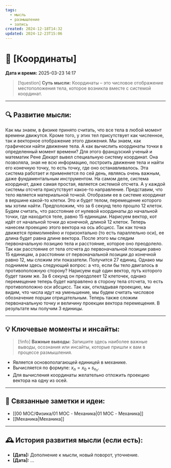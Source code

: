 ```yaml
---
tags:
  - мысль
  - размышление
  - запись
created: 2024-12-18T14:32
updated: 2024-12-23T15:06
---
```


# 💭  [Координаты]

**Дата и время:** 2025-03-23 14:17

> [!question] **Суть мысли:**
> Координаты – это числовое отображение местоположения тела, которое возникла вместе с системой координат.

---

## 🔍 Развитие мысли:

Как мы знаем, в физике принято считать, что все тела в любой момент времени движутся. Кроме того, у этих тел присутствует как численное, так и векторное отображение этого движения. Мы знаем, как графически найти движение тела. А как вычислить координаты точки в определенный момент времени? 
Для этого французский ученый и математик Рене Декарт вывел специальную систему координат. Она позволяла, зная не всю информацию, построить движение тела и найти его конечную точку, то есть точку, где оно останавливалось. Эта система работает и применяется по сей день, являясь очень важным, даже фундаментальным инструментом. 
На самом деле, система координат, даже самая простая, является системой отсчета. А у каждой системы отсчета присутствует какое-то направление. Представим, что тело является материальной точкой. Отобразим ее в системе координат в вершине какой-то клетки. Это и будет телом, перемещение которого мы хотим найти. Предположим, что за 6 секунд тело прошло 12 клеток. Будем считать, что расстояние от нулевой координаты до начальной точки, где находится теле, равно 15 единицам. Нарисуем вектор, кот идёт от начальной точки до конечной, длиной 12 клеток. Теперь нанесем проекцию этого вектора на ось абсцисс. Так как точка движется прямолинейно и горизонтально (то есть параллельно оси), ее длина будет равна длине вектора. После этого мы следим первоначальную позицию тела и расстояние, которое оно преодолело. Так как расстояние от тела отсчета до первоначальной позиции равно 15 единицам, а расстоянии от первоначальной позиции до конечной равно 12, мы сложим эти показатели. Получится 27 единиц. Однако мы поднимем здесь следующий вопрос: а что, если бы тело двигалось в противоположную сторону? 
Нарисуем ещё один вектор, путь которого будет таким же. За 6 секунд он преодолеет 12 клеточек, однако перемещение теперь будет направлено в сторону тела отсчета, то есть противоположно оси абсцисс. Так как, откладывая проекцию, мы видим, что числа идут на уменьшение, мы будем считать числовое обозначение порции отрицательным. Теперь также сложим первоначальную точку и величину проекции вектора перемещения. В результате мы получим 3 единицы.

---

## 💡 Ключевые моменты и инсайты:

> [!info] **Важные выводы:**
> Запишите здесь наиболее важные выводы, осознания или инсайты, которые пришли к вам в процессе размышления.

- Является основополагающей единицей в механике.
- Вычисляется по формуле: $x_n=x_0+s_{x_n}$.
- Для вычисления координаты желательно отложить проекцию вектора на одну из осей.

---

## 🔄 Связанные заметки и идеи:

- [[00 MOC/Физика/01 MOC - Механика|01 MOC - Механика]]
- [[Механика|Механика]]

---

## 🕰️ История развития мысли (если есть):

* **[Дата]:**  Дополнение к мысли, новый поворот, уточнение.
* **[Дата]:**  ...